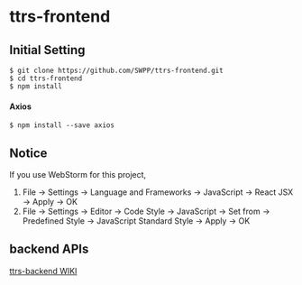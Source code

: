# ttrs-frontend

## Initial Setting
```console
$ git clone https://github.com/SWPP/ttrs-frontend.git
$ cd ttrs-frontend
$ npm install
```

#### Axios
```console
$ npm install --save axios
```

## Notice
If you use WebStorm for this project,
1. File -> Settings -> Language and Frameworks -> JavaScript -> React JSX -> Apply -> OK
2. File -> Settings -> Editor -> Code Style -> JavaScript -> Set from
  -> Predefined Style -> JavaScript Standard Style -> Apply -> OK

## backend APIs
[ttrs-backend WIKI](https://github.com/SWPP/ttrs-backend/wiki#api)

